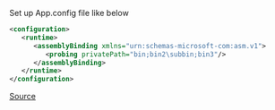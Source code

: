 Set up App.config file like below

```xml
<configuration>
   <runtime>
      <assemblyBinding xmlns="urn:schemas-microsoft-com:asm.v1">
         <probing privatePath="bin;bin2\subbin;bin3"/>
      </assemblyBinding>
   </runtime>
</configuration>
```

[Source](https://learn.microsoft.com/en-us/dotnet/framework/configure-apps/file-schema/runtime/probing-element)
